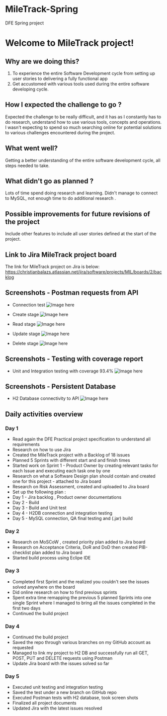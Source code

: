 # MileTrack-Spring
DFE Spring project


# Welcome to MileTrack project!



## Why are we doing this?
1. To experience the entire Software Development cycle from setting up user stories to delivering a fully functional app
2. Get accustomed with various tools used during the entire software developing cycle.
 


## How I expected the challenge to go ?

Expected the challenge to be really difficult, and it has as I constantly has to do research, understand how to use various tools, concepts and operations.
I wasn't expecting to spend so much searching online for potential solutions to  various challenges encountered during the project.

## What went well?

Getting a better understanding of the entire software development cycle, all steps needed to take. 

## What didn't go as planned ?

Lots of time spend doing research and learning.
Didn't manage to connect to MySQL, not enough time to do additional research .


## Possible improvements for future revisions of the project

Include other features to include all user stories defined at the start of the project.


## Link to Jira MileTrack project board

The link for MileTrack project on Jira is below: 
https://christianbalazs.atlassian.net/jira/software/projects/MIL/boards/2/backlog



## Screenshots - Postman requests from API 
- Connection test 
![Image here](https://github.com/ChristianBalazs/MileTrack-Spring/blob/MileTrack-photos/Readme-pictures/Postman-1.JPG)

- Create stage
![Image here](https://github.com/ChristianBalazs/MileTrack-Spring/blob/MileTrack-photos/Readme-pictures/Postman-C.JPG)

- Read stage
![Image here](https://github.com/ChristianBalazs/MileTrack-Spring/blob/MileTrack-photos/Readme-pictures/Postman-R.JPG)

- Update stage
![Image here](https://github.com/ChristianBalazs/MileTrack-Spring/blob/MileTrack-photos/Readme-pictures/Postman-U.JPG)

- Delete stage
![Image here](https://github.com/ChristianBalazs/MileTrack-Spring/blob/MileTrack-photos/Readme-pictures/Postman-D.JPG)


## Screenshots - Testing with coverage report
- Unit and Integration testing with coverage 93.4%
 ![Image here](https://github.com/ChristianBalazs/MileTrack-Spring/blob/MileTrack-photos/Readme-pictures/MileTrack-Testing.jpg)


## Screenshots - Persistent Database  

- H2 Database connectivity to API
![Image here](https://github.com/ChristianBalazs/MileTrack-Spring/blob/MileTrack-photos/Readme-pictures/MileTrack-H2DB.jpg)


## Daily activities overview 

### Day 1 
- Read again the DFE Practical project specification to understand all requirements 
- Research on how to use Jira
- Created the MileTrack project with a Backlog of 18 issues 
- Planned 5 Sprints with different start and and finish times
- Started work on Sprint 1 - Product Owner by creating relevant tasks for each Issue and executing each task one by one
- Research on what a Software Design plan should contain and created one for this project - attached to Jira board
- Research on Risk Assessment, created and uploaded to Jira board
- Set up the following plan : 
- Day 1 - Jira backlog , Product owner documentations 
- Day 2 - Build 
- Day 3 - Build and Unit test
- Day 4 - H2DB connection and integration testing 
- Day 5 - MySQL connection, QA final testing and (.jar) build


### Day 2
- Research on MoSCoW , created priority plan added to Jira board
- Research on Acceptance Criteria, DoR and DoD then created PIB-checklist plan added to Jira board
-  Started build process using Eclipe IDE


### Day 3
- Completed first Sprint and the realized you couldn't see the issues solved anywhere on the board
- Did online research on how to find previous sprints
- Spent extra time remapping the previous 5 planned Sprints into one single Sprint where I managed to bring all the issues completed in the first two days
- Continued the build project



### Day 4
- Continued the build project
- Saved the repo through various branches on my GitHub account as requested 
- Managed to link my project to H2 DB and successfully run all GET, POST, PUT and DELETE requests using Postman
- Update Jira board with the issues solved so far  


### Day 5
- Executed unit testing and integration testing
- Saved the test under a new branch on GitHub repo
- Executed Postman tests with H2 database, took screen shots 
- Finalized all project documents
- Updated Jira with the latest issues resolved
